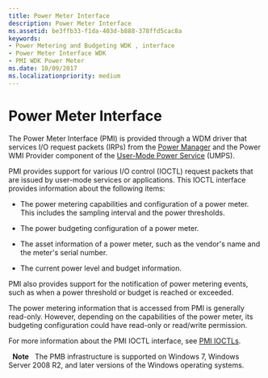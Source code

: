 ```yaml
---
title: Power Meter Interface
description: Power Meter Interface
ms.assetid: be3ffb33-f1da-403d-b888-378ffd5cac8a
keywords:
- Power Metering and Budgeting WDK , interface
- Power Meter Interface WDK
- PMI WDK Power Meter
ms.date: 10/09/2017
ms.localizationpriority: medium
---
```


# Power Meter Interface


The Power Meter Interface (PMI) is provided through a WDM driver that services I/O request packets (IRPs) from the [Power Manager](https://msdn.microsoft.com/library/windows/hardware/ff559829) and the Power WMI Provider component of the [User-Mode Power Service](user-mode-power-service.md) (UMPS).

PMI provides support for various I/O control (IOCTL) request packets that are issued by user-mode services or applications. This IOCTL interface provides information about the following items:

-   The power metering capabilities and configuration of a power meter. This includes the sampling interval and the power thresholds.

-   The power budgeting configuration of a power meter.

-   The asset information of a power meter, such as the vendor's name and the meter's serial number.

-   The current power level and budget information.

PMI also provides support for the notification of power metering events, such as when a power threshold or budget is reached or exceeded.

The power metering information that is accessed from PMI is generally read-only. However, depending on the capabilities of the power meter, its budgeting configuration could have read-only or read/write permission.

For more information about the PMI IOCTL interface, see [PMI IOCTLs](https://msdn.microsoft.com/library/windows/hardware/ff543884).

 
**Note**   The PMB infrastructure is supported on Windows 7, Windows Server 2008 R2, and later versions of the Windows operating systems.


 




